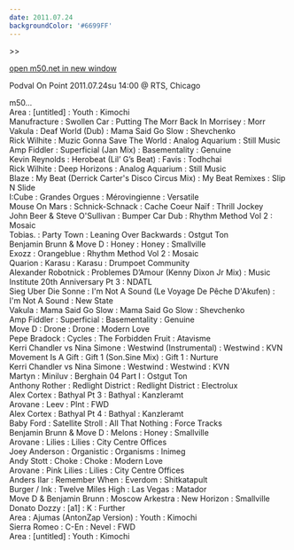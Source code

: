 ```yaml
---
date: 2011.07.24
backgroundColor: '#6699FF'
---
```


\>>

[open m50.net in new window  
](http://m50.net/)  

Podval On Point 2011.07.24su 14:00 @ RTS, Chicago  

m50...  
Area : \[untitled\] : Youth : Kimochi  
Manufracture : Swollen Car : Putting The Morr Back In Morrisey : Morr  
Vakula : Deaf World (Dub) : Mama Said Go Slow : Shevchenko  
Rick Wilhite : Muzic Gonna Save The World : Analog Aquarium : Still Music  
Amp Fiddler : Superficial (Jan Mix) : Basementality : Genuine  
Kevin Reynolds : Herobeat (Lil’ G’s Beat) : Favis : Todhchai  
Rick Wilhite : Deep Horizons : Analog Aquarium : Still Music  
Blaze : My Beat (Derrick Carter's Disco Circus Mix) : My Beat Remixes : Slip N Slide  
I:Cube : Grandes Orgues : Mérovingienne : Versatile  
Mouse On Mars : Schnick-Schnack : Cache Coeur Naïf : Thrill Jockey  
John Beer & Steve O'Sullivan : Bumper Car Dub : Rhythm Method Vol 2 : Mosaic  
Tobias. : Party Town : Leaning Over Backwards : Ostgut Ton  
Benjamin Brunn & Move D : Honey : Honey : Smallville  
Exozz : Orangeblue : Rhythm Method Vol 2 : Mosaic  
Quarion : Karasu : Karasu : Drumpoet Community  
Alexander Robotnick : Problemes D’Amour (Kenny Dixon Jr Mix) : Music Institute 20th Anniversary Pt 3 : NDATL  
Sieg Uber Die Sonne : I'm Not A Sound (Le Voyage De Pêche D'Akufen) : I'm Not A Sound : New State  
Vakula : Mama Said Go Slow : Mama Said Go Slow : Shevchenko  
Amp Fiddler : Superficial : Basementality : Genuine  
Move D : Drone : Drone : Modern Love  
Pepe Bradock : Cycles : The Forbidden Fruit : Atavisme  
Kerri Chandler vs Nina Simone : Westwind (Instrumental) : Westwind : KVN  
Movement Is A Gift : Gift 1 (Son.Sine Mix) : Gift 1 : Nurture  
Kerri Chandler vs Nina Simone : Westwind : Westwind : KVN  
Martyn : Miniluv : Berghain 04 Part I : Ostgut Ton  
Anthony Rother : Redlight District : Redlight District : Electrolux  
Alex Cortex : Bathyal Pt 3 : Bathyal : Kanzleramt  
Arovane : Leev : Plnt : FWD  
Alex Cortex : Bathyal Pt 4 : Bathyal : Kanzleramt  
Baby Ford : Satellite Stroll : All That Nothing : Force Tracks  
Benjamin Brunn & Move D : Melons : Honey : Smallville  
Arovane : Lilies : Lilies : City Centre Offices  
Joey Anderson : Organistic : Organisms : Inimeg  
Andy Stott : Choke : Choke : Modern Love  
Arovane : Pink Lilies : Lilies : City Centre Offices  
Anders Ilar : Remember When : Everdom : Shitkatapult  
Burger / Ink : Twelve Miles High : Las Vegas : Matador  
Move D & Benjamin Brunn : Moscow Arkestra : New Horizon : Smallville  
Donato Dozzy : \[a1\] : K : Further  
Area : Ajumas (AntonZap Version) : Youth : Kimochi  
Sierra Romeo : C-En : Nevel : FWD  
Area : \[untitled\] : Youth : Kimochi